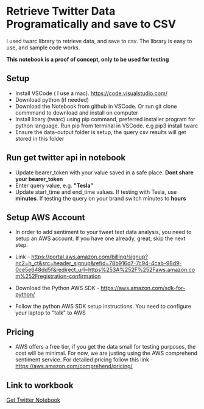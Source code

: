 # Retrieve Twitter Data Programatically and save to CSV #

I used twarc library to retrieve data, and save to csv. The library is easy to use, and sample code works.

**This notebook is a proof of concept, only to be used for testing**

## Setup ##
* Install VSCode ( I use a mac). https://code.visualstudio.com/
* Download python (if needed)
* Download the Notebook from github in VSCode. Or run git clone commmand to download and install on computer
* Install libary (twarc) using pip command, preferred installer program for python language. Run pip from terminal in VSCode. e.g pip3 install twarc
* Ensure the data-output folder is setup, the query csv results will get stored in this folder


## Run get twitter api in notebook ##
* Update bearer_token with your value saved in a safe place. **Dont share your bearer_token**
* Enter query value, e.g. **"Tesla"**
* Update start_time and end_time values. If testing with Tesla, use **minutes**. If testing the query on your brand switch minutes to **hours**


## Setup AWS Account ##
* In order to add sentiment to your tweet text data analysis, you need to setup an AWS account. If you have one already, great, skip the next step.
* Link - https://portal.aws.amazon.com/billing/signup?nc2=h_ct&src=header_signup&refid=78b916d7-7c94-4cab-98d9-0ce5e648dd5f&redirect_url=https%253A%252F%252Faws.amazon.com%252Fregistration-confirmation

* Download the Python AWS SDK - https://aws.amazon.com/sdk-for-python/
* Follow the python AWS SDK setup instructions. You need to configure your laptop to "talk" to AWS


## Pricing ##
* AWS offers a free tier, if you get the data small for testing purposes, the cost will be minimal. For now, we are justing using the AWS comprehend sentiment service. For detailed pricing follow this link - https://aws.amazon.com/comprehend/pricing/


## Link to workbook ##
[Get Twitter Notebook](/Get-twitter-to-csv.ipynb)
